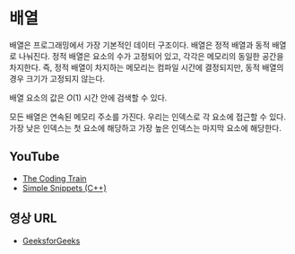 # 배열

배열은 프로그래밍에서 가장 기본적인 데이터 구조이다. 배열은 정적 배열과 동적 배열로 나눠진다. 정적 배열은 요소의 수가 고정되어 있고, 각각은 메모리의 동일한 공간을 차지한다. 즉, 정적 배열이 차지하는 메모리는 컴파일 시간에 결정되지만, 동적 배열의 경우 크기가 고정되지 않는다.

배열 요소의 값은 $O(1)$ 시간 안에 검색할 수 있다.

모든 배열은 연속된 메모리 주소를 가진다. 우리는 인덱스로 각 요소에 접근할 수 있다.
가장 낮은 인덱스는 첫 요소에 해당하고 가장 높은 인덱스는 마지막 요소에 해당한다.

## YouTube

- [The Coding Train](https://youtu.be/NptnmWvkbTw)
- [Simple Snippets (C++)](https://youtu.be/ibeGtDEQGz0)

## 영상 URL

- [GeeksforGeeks](https://www.geeksforgeeks.org/introduction-to-arrays/)
